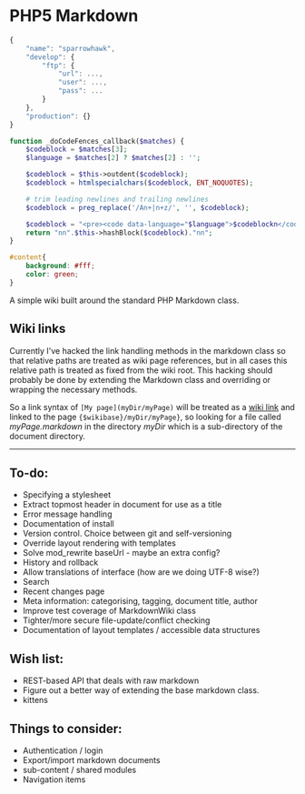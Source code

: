 PHP5 Markdown
=============
```javascript
{
    "name": "sparrowhawk",
    "develop": {
        "ftp": {
            "url": ...,
            "user": ...,
            "pass": ...
        }
    },
    "production": {}
}
```
```php
function _doCodeFences_callback($matches) {
    $codeblock = $matches[3];
    $language = $matches[2] ? $matches[2] : '';

    $codeblock = $this->outdent($codeblock);
    $codeblock = htmlspecialchars($codeblock, ENT_NOQUOTES);

    # trim leading newlines and trailing newlines
    $codeblock = preg_replace('/An+|n+z/', '', $codeblock);

    $codeblock = "<pre><code data-language="$language">$codeblockn</code></pre>";
    return "nn".$this->hashBlock($codeblock)."nn";
}
```
```css
#content{
    background: #fff;
    color: green;
}
```

A simple wiki built around the standard PHP Markdown class.

Wiki links
----------

Currently I've hacked the link handling methods in the markdown class so that relative paths are treated as wiki page references, but in all cases this relative path is treated as fixed from the wiki root. This hacking should probably be done by extending the Markdown class and overriding or wrapping the necessary methods.

So a link syntax of `[My page](myDir/myPage)` will be treated as a [wiki link](myDir/myPage) and linked to the page `{$wikibase}/myDir/myPage}`, so looking for a file called *myPage.markdown* in the directory *myDir* which is a sub-directory of the document directory.

------

To-do:
------

* Specifying a stylesheet
* Extract topmost header in document for use as a title
* Error message handling
* Documentation of install
* Version control. Choice between git and self-versioning
* Override layout rendering with templates
* Solve mod_rewrite baseUrl - maybe an extra config?
* History and rollback
* Allow translations of interface (how are we doing UTF-8 wise?)
* Search
* Recent changes page
* Meta information: categorising, tagging, document title, author
* Improve test coverage of MarkdownWiki class
* Tighter/more secure file-update/conflict checking
* Documentation of layout templates / accessible data structures



Wish list:
----------

* REST-based API that deals with raw markdown
* Figure out a better way of extending the base markdown class.
* kittens

Things to consider:
-------------------

* Authentication / login
* Export/import markdown documents
* sub-content / shared modules
* Navigation items


